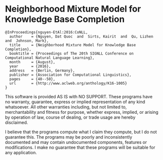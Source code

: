 # Neighborhood Mixture Model for Knowledge Base Completion

	@InProceedings{nguyen-EtAl:2016:CoNLL,
	  author    = {Nguyen, Dat Quoc  and  Sirts, Kairit  and  Qu, Lizhen  and  Johnson, Mark},
	  title     = {Neighborhood Mixture Model for Knowledge Base Completion},
	  booktitle = {Proceedings of The 20th SIGNLL Conference on Computational Natural Language Learning},
	  month     = {August},
	  year      = {2016},
	  address   = {Berlin, Germany},
	  publisher = {Association for Computational Linguistics},
	  pages     = {40--50},
	  url       = {http://www.aclweb.org/anthology/K16-1005}
	}

This software is provided AS IS with NO SUPPORT. These programs have no warranty, guarantee, express or implied representation of any kind whatsoever. All other warranties including, but not limited to, merchantability and fitness for purpose, whether express, implied, or arising by operation of law, course of dealing, or trade usage are hereby disclaimed. 

I believe that the programs compute what I claim they compute, but I do not guarantee this. The programs may be poorly and inconsistently documented and may contain undocumented components, features or modifications. I make no guarantee that these programs will be suitable for any application.